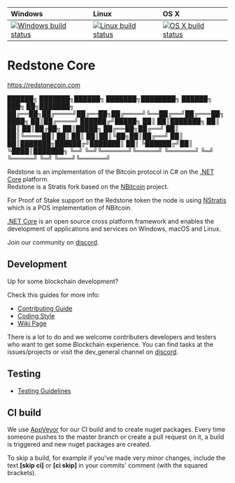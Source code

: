 | Windows | Linux | OS X
| :---- | :------ | :---- |
[![Windows build status][1]][2] | [![Linux build status][3]][4] | [![OS X build status][5]][6] | 

[1]: https://ci.appveyor.com/api/projects/status/451tv98n7xvxm5ol/branch/master?svg=true
[2]: https://ci.appveyor.com/project/stratis/stratisbitcoinfullnode
[3]: https://travis-ci.org/stratisproject/StratisBitcoinFullNode.svg?branch=master
[4]: https://travis-ci.org/stratisproject/StratisBitcoinFullNode
[5]: https://travis-ci.org/stratisproject/StratisBitcoinFullNode.svg?branch=master
[6]: https://travis-ci.org/stratisproject/StratisBitcoinFullNode


Redstone Core
===============

https://redstonecoin.com

██████╗ ███████╗██████╗ ███████╗████████╗ ██████╗ ███╗   ██╗███████╗
██╔══██╗██╔════╝██╔══██╗██╔════╝╚══██╔══╝██╔═══██╗████╗  ██║██╔════╝
██████╔╝█████╗  ██║  ██║███████╗   ██║   ██║   ██║██╔██╗ ██║█████╗
██╔══██╗██╔══╝  ██║  ██║╚════██║   ██║   ██║   ██║██║╚██╗██║██╔══╝
██║  ██║███████╗██████╔╝███████║   ██║   ╚██████╔╝██║ ╚████║███████╗
╚═╝  ╚═╝╚══════╝╚═════╝ ╚══════╝   ╚═╝    ╚═════╝ ╚═╝  ╚═══╝╚══════╝

Redstone is an implementation of the Bitcoin protocol in C# on the [.NET Core](https://dotnet.github.io/) platform.    
Redstone is a Stratis fork based on the [NBitcoin](https://github.com/MetacoSA/NBitcoin) project.  

For Proof of Stake support on the Redstone token the node is using [NStratis](https://github.com/stratisproject/NStratis) which is a POS implementation of NBitcoin.  

[.NET Core](https://dotnet.github.io/) is an open source cross platform framework and enables the development of applications and services on Windows, macOS and Linux.  

Join our community on [discord](https://discord.gg/59Mx8m).  

Development
-----------
Up for some blockchain development?

Check this guides for more info:
* [Contributing Guide](Documentation/contributing.md)
* [Coding Style](Documentation/coding-style.md)
* [Wiki Page](https://stratisplatform.atlassian.net/wiki/spaces/WIKI/overview)

There is a lot to do and we welcome contributers developers and testers who want to get some Blockchain experience.
You can find tasks at the issues/projects or visit the dev_general channel on [discord](https://discord.gg/59Mx8m).

Testing
-------
* [Testing Guidelines](Documentation/testing-guidelines.md)

CI build
-----------

We use [AppVeyor](https://www.appveyor.com/) for our CI build and to create nuget packages.
Every time someone pushes to the master branch or create a pull request on it, a build is triggered and new nuget packages are created.

To skip a build, for example if you've made very minor changes, include the text **[skip ci]** or **[ci skip]** in your commits' comment (with the squared brackets).
